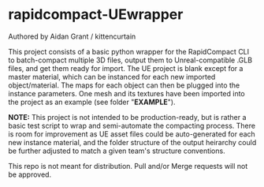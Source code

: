 # rapidcompact-UEwrapper
Authored by Aidan Grant / kittencurtain

This project consists of a basic python wrapper for the RapidCompact CLI to batch-compact multiple 3D files, output them to Unreal-compatible .GLB files, and get them ready for import. The UE project is blank except for a master material, which can be instanced for each new imported object/material. The maps for each object can then be plugged into the instance parameters. One mesh and its textures have been imported into the project as an example (see folder "**EXAMPLE**").

**NOTE:** This project is not intended to be production-ready, but is rather a basic test script to wrap and semi-automate the compacting process. There is room for improvement as UE asset files could be auto-generated for each new instance material, and the folder structure of the output heirarchy could be further adjusted to match a given team's structure conventions.

This repo is not meant for distribution. Pull and/or Merge requests will not be approved.
